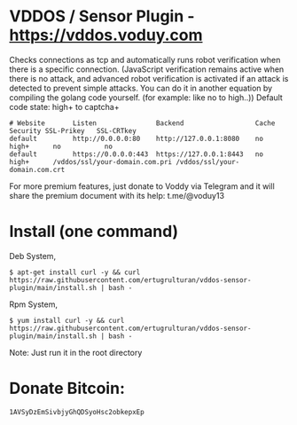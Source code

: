 # VDDOS / Sensor Plugin - https://vddos.voduy.com

Checks connections as tcp and automatically runs robot verification when there is a specific connection. (JavaScript verification remains active when there is no attack, and advanced robot verification is activated if an attack is detected to prevent simple attacks. You can do it in another equation by compiling the golang code yourself. (for example: like no to high..)) Default code state: high+ to captcha+
```
# Website       Listen               Backend                  Cache Security SSL-Prikey   SSL-CRTkey
default         http://0.0.0.0:80    http://127.0.0.1:8080    no    high+      no           no
default         https://0.0.0.0:443  https://127.0.0.1:8443   no    high+      /vddos/ssl/your-domain.com.pri /vddos/ssl/your-domain.com.crt
```
For more premium features, just donate to Voddy via Telegram and it will share the premium document with its help: t.me/@voduy13

# Install (one command)
Deb System,

```
$ apt-get install curl -y && curl https://raw.githubusercontent.com/ertugrulturan/vddos-sensor-plugin/main/install.sh | bash -
```
Rpm System,
```
$ yum install curl -y && curl https://raw.githubusercontent.com/ertugrulturan/vddos-sensor-plugin/main/install.sh | bash -
```

Note: Just run it in the root directory



# Donate Bitcoin: 
```
1AVSyDzEmSivbjyGhQDSyoHsc2obkepxEp
```
